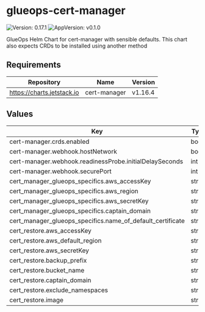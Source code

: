 # glueops-cert-manager

![Version: 0.17.1](https://img.shields.io/badge/Version-0.17.1-informational?style=flat-square) ![AppVersion: v0.1.0](https://img.shields.io/badge/AppVersion-v0.1.0-informational?style=flat-square)

GlueOps Helm Chart for cert-manager with sensible defaults. This chart also expects CRDs to be installed using another method

## Requirements

| Repository | Name | Version |
|------------|------|---------|
| https://charts.jetstack.io | cert-manager | v1.16.4 |

## Values

| Key | Type | Default | Description |
|-----|------|---------|-------------|
| cert-manager.crds.enabled | bool | `true` |  |
| cert-manager.webhook.hostNetwork | bool | `true` |  |
| cert-manager.webhook.readinessProbe.initialDelaySeconds | int | `120` |  |
| cert-manager.webhook.securePort | int | `10750` |  |
| cert_manager_glueops_specifics.aws_accessKey | string | `"nil"` |  |
| cert_manager_glueops_specifics.aws_region | string | `"nil"` |  |
| cert_manager_glueops_specifics.aws_secretKey | string | `"nil"` |  |
| cert_manager_glueops_specifics.captain_domain | string | `"nil"` |  |
| cert_manager_glueops_specifics.name_of_default_certificate | string | `"nil"` |  |
| cert_restore.aws_accessKey | string | `"nil"` |  |
| cert_restore.aws_default_region | string | `"nil"` |  |
| cert_restore.aws_secretKey | string | `"nil"` |  |
| cert_restore.backup_prefix | string | `"nil"` |  |
| cert_restore.bucket_name | string | `"nil"` |  |
| cert_restore.captain_domain | string | `"nil"` |  |
| cert_restore.exclude_namespaces | string | `"nil"` |  |
| cert_restore.image | string | `"nil"` |  |
